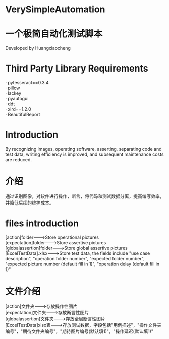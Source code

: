 # VerySimpleAutomation
# 一个极简自动化测试脚本  
Developed by Huangxiaocheng  
# Third Party Library Requirements
· pytesseract==0.3.4  
· pillow  
· lackey  
· pyautogui  
· ddt  
· xlrd==1.2.0  
· BeautifulReport  
# Introduction
By recognizing images, operating software, asserting, separating code and test data, writing efficiency is improved, and subsequent maintenance costs are reduced.
# 介绍
通过识别图像，对软件进行操作，断言，将代码和测试数据分离，提高编写效率，并降低后续的维护成本。
# files introduction
[action]folder--->Store operational pictures  
[expectation]folder--->Store assertive pictures  
[globalassertion]folder--->Store global assertive pictures  
[ExcelTestData].xlsx--->Store test data, the fields include "use case description", "operation folder number", "expected folder number", "expected picture number (default fill in 1)", "operation delay (default fill in 1)"  
# 文件介绍
[action]文件夹--->存放操作性图片  
[expectation]文件夹--->存放断言性图片  
[globalassertion]文件夹--->存放全局断言性图片  
[ExcelTestData]xlsx表--->存放测试数据，字段包括"用例描述"，"操作文件夹编号"，"期待文件夹编号"，"期待图片编号(默认填1)"，"操作延迟(默认填1)"  
